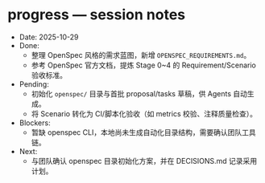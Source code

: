 # progress — session notes

- Date: 2025-10-29
- Done:
  - 整理 OpenSpec 风格的需求蓝图，新增 `OPENSPEC_REQUIREMENTS.md`。
  - 参考 OpenSpec 官方文档，提炼 Stage 0~4 的 Requirement/Scenario 验收标准。
- Pending:
  - 初始化 `openspec/` 目录与首批 proposal/tasks 草稿，供 Agents 自动生成。
  - 将 Scenario 转化为 CI/脚本化验收（如 metrics 校验、注释质量检查）。
- Blockers:
  - 暂缺 openspec CLI，本地尚未生成自动化目录结构，需要确认团队工具链。
- Next:
  - 与团队确认 openspec 目录初始化方案，并在 DECISIONS.md 记录采用计划。


